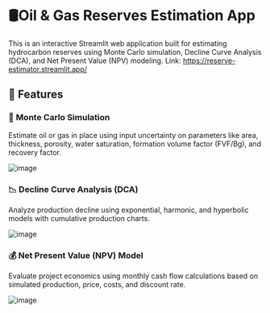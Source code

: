 # 🛢️Oil & Gas Reserves Estimation App

This is an interactive Streamlit web application built for estimating hydrocarbon reserves using Monte Carlo simulation, Decline Curve Analysis (DCA), and Net Present Value (NPV) modeling. 
Link: https://reserve-estimator.streamlit.app/

## 🔧 **Features**

### 🎲 **Monte Carlo Simulation**

Estimate oil or gas in place using input uncertainty on parameters like area, thickness, porosity, water saturation, formation volume factor (FVF/Bg), and recovery factor.

![image](https://github.com/user-attachments/assets/0c2f6ad7-cd93-40ac-ac85-f0c4f9096ff4)


### 📉 **Decline Curve Analysis (DCA)**

Analyze production decline using exponential, harmonic, and hyperbolic models with cumulative production charts.

![image](https://github.com/user-attachments/assets/38f6c107-5339-4cf9-810e-7568f4c6cab0)


### 💰 **Net Present Value (NPV) Model**

Evaluate project economics using monthly cash flow calculations based on simulated production, price, costs, and discount rate.

![image](https://github.com/user-attachments/assets/1f850f53-e7dc-4276-9b9c-bf5b179bd93e)
